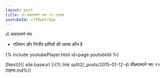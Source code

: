 ```yaml
---
layout: post
title: ॐ चचरात्मने नमः ११ टाइम्स
youtubeId: vJfRwGfrDqo
---
```

 
 
 ॐ चचरात्मने नमः  
 
 -  गतिमान और निर्जीव प्राणियों की आत्मा कौन है 
 
  
 
  
 
 
 
 
 
 


{% include youtubePlayer.html id=page.youtubeId %}
 
[Next]({{ site.baseurl }}{% link  split2/_posts/2015-01-12-ॐ सीक्ष्मतमाने नमः ११ टाइम्स.md%})
 
